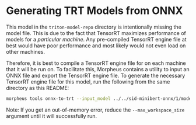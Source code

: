 <!--
SPDX-FileCopyrightText: Copyright (c) 2022-2023, NVIDIA CORPORATION & AFFILIATES. All rights reserved.
SPDX-License-Identifier: Apache-2.0

Licensed under the Apache License, Version 2.0 (the "License");
you may not use this file except in compliance with the License.
You may obtain a copy of the License at

http://www.apache.org/licenses/LICENSE-2.0

Unless required by applicable law or agreed to in writing, software
distributed under the License is distributed on an "AS IS" BASIS,
WITHOUT WARRANTIES OR CONDITIONS OF ANY KIND, either express or implied.
See the License for the specific language governing permissions and
limitations under the License.
-->

# Generating TRT Models from ONNX

This model in the `triton-model-repo` directory is intentionally missing the model file. This is due to the fact that TensorRT maximizes performance of models for a *particular machine*. Any pre-compiled TensorRT engine file at best would have poor performance and most likely would not even load on other machines.

Therefore, it is best to compile a TensorRT engine file for on each machine that it will be run on. To facilitate this, Morpheus contains a utility to input an ONNX file and export the TensorRT engine file. To generate the necessary TensorRT engine file for this model, run the following from the same directory as this README:

```bash
morpheus tools onnx-to-trt --input_model ../../sid-minibert-onnx/1/model.onnx --output_model ./model.plan --batches 1 8 --batches 1 16 --batches 1 32 --seq_length 256 --max_workspace_size 16000
```

Note: If you get an out-of-memory error, reduce the `--max_workspace_size` argument until it will successfully run.
